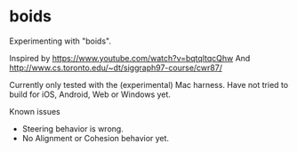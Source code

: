 # boids

Experimenting with "boids".

Inspired by https://www.youtube.com/watch?v=bqtqltqcQhw
And http://www.cs.toronto.edu/~dt/siggraph97-course/cwr87/

Currently only tested with the (experimental) Mac harness.
Have not tried to build for iOS, Android, Web or Windows yet.


Known issues
* Steering behavior is wrong.
* No Alignment or Cohesion behavior yet.